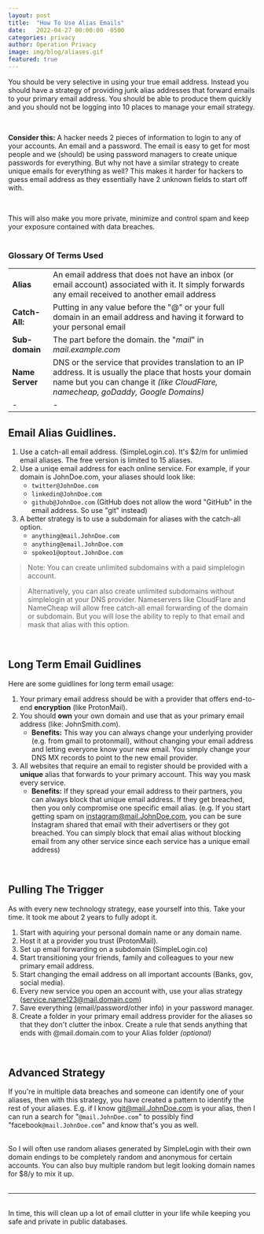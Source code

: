 ```yaml
---
layout: post
title:  "How To Use Alias Emails"
date:   2022-04-27 00:00:00 -0500
categories: privacy
author: Operation Privacy
image: img/blog/aliases.gif
featured: true
---
```

You should be very selective in using your true email address. Instead you should have a strategy of providing junk alias addresses that forward emails to your primary email address. You should be able to produce them quickly and you should not be logging into 10 places to manage your email strategy.

<br/>

**Consider this:** A hacker needs 2 pieces of information to login to any of your accounts. An email and a password. The email is easy to get for most people and we (should) be using password managers to create unique passwords for everything. But why not have a similar strategy to create unique emails for everything as well? This makes it harder for hackers to guess email address as they essentially have 2 unknown fields to start off with. 

<br/>

This will also make you more private, minimize and control spam and keep your exposure contained with data breaches.  
<br/>

### Glossary Of Terms Used

|   |   |
|---|---|
|**Alias**|An email address that does not have an inbox (or email account) associated with it. It simply forwards any email received to another email address|
|**Catch-All:**|Putting in any value before the "@" or your full domain in an email address and having it forward to your personal email|
|**Sub-domain**|The part before the domain. the "*mail*" in *mail.example.com*|
|**Name Server**|DNS or the service that provides translation to an IP address. It is usually the place that hosts your domain name but you can change it *(like CloudFlare, namecheap, goDaddy, Google Domains)*|
|-|-|

## Email Alias Guidlines.
1. Use a catch-all email address. (SimpleLogin.co). It's $2/m for unlimied email aliases. The free version is limited to 15 aliases.
1. Use a uniqe email address for each online service. For example, if your domain is JohnDoe.com, your aliases should look like:
    - `twitter@JohnDoe.com`
    - `linkedin@JohnDoe.com`
    - `github@JohnDoe.com` (GitHub does not allow the word "GitHub" in the email address. So use "git" instead)
1. A better strategy is to use a subdomain for aliases with the catch-all option.
    - `anything@mail.JohnDoe.com`
    - `anything@email.JohnDoe.com`
    - `spokeo1@optout.JohnDoe.com`

> Note: You can create unlimited subdomains with a paid simplelogin account.

> Alternatively, you can also create unlimited subdomains without simplelogin at your DNS provider. Nameservers like CloudFlare and NameCheap will allow free catch-all email forwarding of the domain or subdomain. But you will lose the ability to reply to that email and mask that alias with this option.

<br/>

## Long Term Email Guidlines

Here are some guidlines for long term email usage:
1. Your primary email address should be with a provider that offers end-to-end **encryption** (like ProtonMail).
1. You should **own** your own domain and use that as your primary email address (like: JohnSmith.com).
    - **Benefits:** This way you can always change your underlying provider (e.g. from gmail to protonmail), without changing your email address and letting everyone know your new email. You simply change your DNS MX records to point to the new email provider.
1. All websites that require an email to register should be provided with a **unique** alias that forwards to your primary account. This way you mask every service.
    - **Benefits:** If they spread your email address to their partners, you can always block that unique email address. If they get breached, then you only compromise one specific email alias. (e.g. If you start getting spam on instagram@mail.JohnDoe.com, you can be sure Instagram shared that email with their advertisers or they got breached. You can simply block that email alias without blocking email from any other service since each service has a unique email address)

<br/>

## Pulling The Trigger

As with every new technology strategy, ease yourself into this. Take your time. It took me about 2 years to fully adopt it.

1. Start with aquiring your personal domain name or any domain name.
1. Host it at a provider you trust (ProtonMail).
1. Set up email forwarding on a subdomain (SimpleLogin.co)
1. Start transitioning your friends, family and colleagues to your new primary email address.
1. Start changing the email address on all important accounts (Banks, gov, social media).
1. Every new service you open an account with, use your alias strategy (service.name123@mail.domain.com)
1. Save everything (email/password/other info) in your password manager.
1. Create a folder in your primary email address provider for the aliases so that they don't clutter the inbox. Create a rule that sends anything that ends with @mail.domain.com to your Alias folder *(optional)*  
<br/>

## Advanced Strategy
If you're in multiple data breaches and someone can identify one of your aliases, then with this strategy, you have created a pattern to identify the rest of your aliases. E.g. if I know git@mail.JohnDoe.com is your alias, then I can run a search for "`@mail.JohnDoe.com`" to possibly find "facebook`@mail.JohnDoe.com`" and know that's you as well.  
<br/>

So I will often use random aliases generated by SimpleLogin with their own domain endings to be completely random and anonymous for certain accounts. You can also buy multiple random but legit looking domain names for $8/y to mix it up.  
<br/>

---
<br/>
In time, this will clean up a lot of email clutter in your life while keeping you safe and private in public databases.